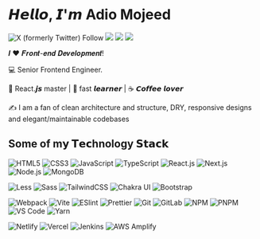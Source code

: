 # 𝙃𝙚𝙡𝙡𝙤, 𝙄'𝙢 Adio Mojeed

![X (formerly Twitter) Follow](https://img.shields.io/twitter/follow/adio_mojeed?style=social&logoColor=blue&color=white)
[![](https://img.shields.io/badge/-@Adiomojeeed-%23181717?style=flat-square&logo=github)](https://github.com/Adiomojeed)
[![](https://img.shields.io/badge/Linkedin-grey?style=for-the-badge&logo=linkedin)](https://linkedin.com/in/Adiomojeed)
[![](https://img.shields.io/badge/shoot%20a%20mail-grey?style=for-the-badge&logo=gmail)](mailto:adio.mojeed@gmail.com)

𝑰 ❤️ 𝑭𝒓𝒐𝒏𝒕-𝒆𝒏𝒅 𝑫𝒆𝒗𝒆𝒍𝒐𝒑𝒎𝒆𝒏𝒕!

:computer: Senior Frontend Engineer.

🖖 React.𝙟𝙨 master | 🍎 fast 𝙡𝙚𝙖𝙧𝙣𝙚𝙧 | ☕️ 𝘾𝙤𝙛𝙛𝙚𝙚 𝙡𝙤𝙫𝙚𝙧 

:writing_hand: I am a fan of clean architecture and structure, DRY, responsive designs and elegant/maintainable codebases

## Some of m𝘆 𝗧𝗲𝗰hnology 𝗦𝘁𝗮𝗰𝗸

![HTML5](https://img.shields.io/badge/-HTML5-%23E44D27?style=flat-square&logo=html5&logoColor=ffffff)
![CSS3](https://img.shields.io/badge/-CSS3-%231572B6?style=flat-square&logo=css3)
![JavaScript](https://img.shields.io/badge/-JavaScript-%23F7DF1C?style=flat-square&logo=javascript&logoColor=000000&labelColor=%23F7DF1C&color=%23FFCE5A)
![TypeScript](https://img.shields.io/badge/-TypeScript-007ACC?style=flat-square&logo=typescript&logoColor=white)
![React.js](https://img.shields.io/badge/-React.js-%23282C34?style=flat-square&logo=react)
![Next.js](https://img.shields.io/badge/-Next.js-%23000000?style=flat-square&logo=nextdotjs)
![Node.js](https://img.shields.io/badge/-Node.js-%23000000?style=flat-square&logo=nodedotjs)
![MongoDB](https://img.shields.io/badge/-Mongo&20DB-%23000000?style=flat-square&logo=mongodb)

![Less](https://img.shields.io/badge/-Less-%231d365d?style=flat-square&logo=less&logoColor=ffffff)
![Sass](https://img.shields.io/badge/-Sass-%23CC6699?style=flat-square&logo=sass&logoColor=ffffff)
![TailwindCSS](https://img.shields.io/badge/-Tailwind%20CSS-%231a202c?style=flat-square&logo=tailwind-css)
![Chakra UI](https://img.shields.io/badge/-Chakra%20UI-%231a202c?style=flat-square&logo=chakraui)
![Bootstrap](https://img.shields.io/badge/-Bootstrap-%231a202c?style=flat-square&logo=bootstrap)

![Webpack](https://img.shields.io/badge/-Webpack-%232C3A42?style=flat-square&logo=webpack)
![Vite](https://img.shields.io/badge/-Vite-%23646CFF?style=flat-square&logo=vite&logoColor=ffffff)
![ESlint](https://img.shields.io/badge/-ESLint-%234B32C3?style=flat-square&logo=eslint)
![Prettier](https://img.shields.io/badge/-Prettier-%23F7B93E?style=flat-square&logo=prettier&logoColor=ffffff)
![Git](https://img.shields.io/badge/-Git-%23F05032?style=flat-square&logo=git&logoColor=%23ffffff)
![GitLab](https://img.shields.io/badge/-GitLab-FCA121?style=flat-square&logo=gitlab)
![NPM](https://img.shields.io/badge/-NPM-000000?style=flat-square&logo=npm)
![PNPM](https://img.shields.io/badge/-PNPM-000000?style=flat-square&logo=pnpm)
![VS Code](https://img.shields.io/badge/-VSCode-%23007ACC?style=flat-square&logo=visual-studio-code)
![Yarn](https://img.shields.io/badge/-Yarn-FCA121?style=flat-square&logo=yarn)

![Netlify](https://img.shields.io/badge/-Netlify-%2300C7B7?style=flat-square&logo=netlify&logoColor=ffffff)
![Vercel](https://img.shields.io/badge/-Vercel-%23ffffff?style=flat-square&logo=vercel&logoColor=000000)
![Jenkins](https://img.shields.io/badge/-Jenkins-000000?style=flat-square&logo=jenkins)
![AWS Amplify](https://img.shields.io/badge/-AWS%20Amplify-000000?style=flat-square&logo=awsamplify)

<!--
### Want to get in touch with me? 
You are welcome 🤝
- [Shoot a mail](mailto://adio.mojeed@gmail.com)
- [LinkedIn](https://linkedin.com/in/adiomojeed)
- [Twitter](https://twitter.com/adio_mojeed)
- [WhatsApp](https://wa.me/2347067391684) 

## 𝗦𝘁𝗮𝘁𝘀

![Adio Mojeed's github stats](https://github-readme-stats.vercel.app/api?username=Adiomojeed&show_icons=true&theme=radical)


**Adiomojeed/Adiomojeed** is a ✨ _special_ ✨ repository because its `README.md` (this file) appears on your GitHub profile.

Here are some ideas to get you started:

- 🔭 I’m currently working on ...
- 🌱 I’m currently learning ...
- 👯 I’m looking to collaborate on ...
- 🤔 I’m looking for help with ...
- 💬 Ask me about ...
- 📫 How to reach me: ...
- 😄 Pronouns: ...
- ⚡ Fun fact: ...
-->

